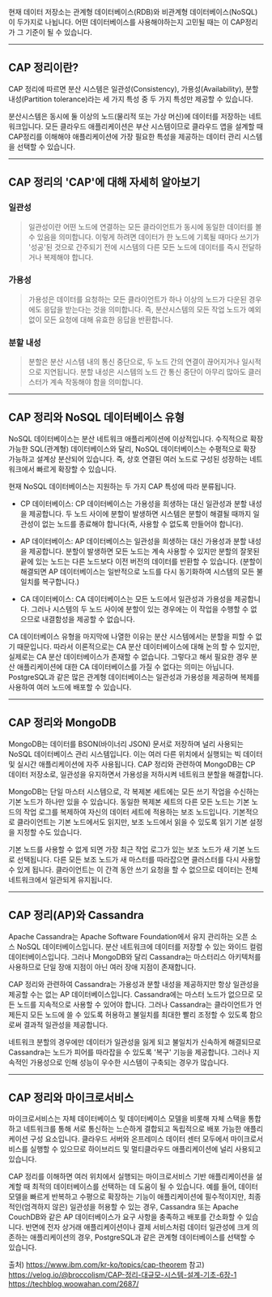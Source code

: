 <p>현재 데이터 저장소는 관계형 데이터베이스(RDB)와 비관계형 데이터베이스(NoSQL) 이 두가지로 나뉩니다. 어떤 데이터베이스를 사용해야하는지 고민될 때는 이 CAP정리 가 그 기준이 될 수 있습니다. </p>
<hr />
<h2 id="cap-정리이란">CAP 정리이란?</h2>
<p>CAP 정리에 따르면 분산 시스템은 일관성(Consistency), 가용성(Availability), 분할 내성(Partition tolerance)라는 세 가지 특성 중 두 가지 특성만 제공할 수 있습니다. </p>
<p>분산시스템은 동시에 둘 이상의 노드(물리적 또는 가상 머신)에 데이터를 저장하는 네트워크입니다. 모든 클라우드 애플리케이션은 부산 시스템이므로 클라우드 앱을 설계할 때 CAP정리를 이해해야 애플리케이션에 가장 필요한 특성을 제공하는 데이터 관리 시스템을 선택할 수 있습니다. </p>
<hr />
<h2 id="cap-정리의-cap에-대해-자세히-알아보기">CAP 정리의 'CAP'에 대해 자세히 알아보기</h2>
<h3 id="일관성">일관성</h3>
<blockquote>
<p>일관성이란 어떤 노드에 연결하는 모든 클라이언트가 동시에 동일한 데이터를 볼 수 있음을 의미합니다. 이렇게 하려면 데이터가 한 노드에 기록될 때마다 쓰기가 '성공'된 것으로 간주되기 전에 시스템의 다른 모든 노드에 데이터를 즉시 전달하거나 복제해야 합니다. </p>
</blockquote>
<h3 id="가용성">가용성</h3>
<blockquote>
<p>가용성은 데이터를 요청하는 모든 클라이언트가 하나 이상의 노드가 다운된 경우에도 응답을 받는다는 것을 의미합니다. 즉, 분산시스템의 모든 작업 노드가 예외없이 모든 요청에 대해 유효한 응답을 반환합니다. </p>
</blockquote>
<h3 id="분할-내성">분할 내성</h3>
<blockquote>
<p>분할은 분산 시스템 내의 통신 중단으로, 두 노드 간의 연결이 끊어지거나 일시적으로 지연됩니다. 분할 내성은 시스템의 노드 간 통신 중단이 아무리 많아도 클러스터가 계속 작동해야 함을 의미합니다. </p>
</blockquote>
<hr />
<h2 id="cap-정리와-nosql-데이터베이스-유형">CAP 정리와 NoSQL 데이터베이스 유형</h2>
<p>NoSQL 데이터베이스는 분산 네트워크 애플리케이션에 이상적입니다. 수직적으로 확장 가능한 SQL(관계형) 데이터베이스와 달리, NoSQL 데이터베이스는 수평적으로 확장 가능하고 설계상 분산되어 있습니다. 즉, 상호 연결된 여러 노드로 구성된 성장하는 네트워크에서 빠르게 확장할 수 있습니다. </p>
<p>현재 NoSQL 데이터베이스는 지원하는 두 가지 CAP 특성에 따라 분류됩니다.</p>
<ul>
<li><p>CP 데이터베이스: CP 데이터베이스는 가용성을 희생하는 대신 일관성과 분할 내성을 제공합니다. 두 노드 사이에 분할이 발생하면 시스템은 분할이 해결될 때까지 일관성이 없는 노드를 종료해야 합니다(즉, 사용할 수 없도록 만들어야 합니다).</p>
</li>
<li><p>AP 데이터베이스: AP 데이터베이스는 일관성을 희생하는 대신 가용성과 분할 내성을 제공합니다. 분할이 발생하면 모든 노드는 계속 사용할 수 있지만 분할의 잘못된 끝에 있는 노드는 다른 노드보다 이전 버전의 데이터를 반환할 수 있습니다. (분할이 해결되면 AP 데이터베이스는 일반적으로 노드를 다시 동기화하여 시스템의 모든 불일치를 복구합니다.)</p>
</li>
<li><p>CA 데이터베이스: CA 데이터베이스는 모든 노드에서 일관성과 가용성을 제공합니다. 그러나 시스템의 두 노드 사이에 분할이 있는 경우에는 이 작업을 수행할 수 없으므로 내결함성을 제공할 수 없습니다.</p>
</li>
</ul>
<p>CA 데이터베이스 유형을 마지막에 나열한 이유는 분산 시스템에서는 분할을 피할 수 없기 때문입니다. 따라서 이론적으로는 CA 분산 데이터베이스에 대해 논의 할 수 있지만, 실제로는 CA 분산 데이터베이스가 존재할 수 없습니다. 그렇다고 해서 필요한 경우 분산 애플리케이션에 대한 CA 데이터베이스를 가질 수 없다는 의미는 아닙니다. PostgreSQL과 같은 많은 관계형 데이터베이스는 일관성과 가용성을 제공하며 복제를 사용하여 여러 노드에 배포할 수 있습니다.</p>
<hr />
<h2 id="cap-정리와-mongodb">CAP 정리와 MongoDB</h2>
<p>MongoDB는 데이터를 BSON(바이너리 JSON) 문서로 저장하며 널리 사용되는 NoSQL 데이터베이스 관리 시스템입니다. 이는 여러 다른 위치에서 실행되는 빅 데이터 및 실시간 애플리케이션에 자주 사용됩니다. CAP 정리와 관련하여 MongoDB는 CP 데이터 저장소로, 일관성을 유지하면서 가용성을 저하시켜 네트워크 분할을 해결합니다.</p>
<p>MongoDB는 단일 마스터 시스템으로, 각 복제본 세트에는 모든 쓰기 작업을 수신하는 기본 노드가 하나만 있을 수 있습니다. 동일한 복제본 세트의 다른 모든 노드는 기본 노드의 작업 로그를 복제하여 자신의 데이터 세트에 적용하는 보조 노드입니다. 기본적으로 클라이언트는 기본 노드에서도 읽지만, 보조 노드에서 읽을 수 있도록 읽기 기본 설정을 지정할 수도 있습니다.</p>
<p>기본 노드를 사용할 수 없게 되면 가장 최근 작업 로그가 있는 보조 노드가 새 기본 노드로 선택됩니다. 다른 모든 보조 노드가 새 마스터를 따라잡으면 클러스터를 다시 사용할 수 있게 됩니다. 클라이언트는 이 간격 동안 쓰기 요청을 할 수 없으므로 데이터는 전체 네트워크에서 일관되게 유지됩니다.</p>
<hr />
<h2 id="cap-정리ap와-cassandra">CAP 정리(AP)와 Cassandra</h2>
<p>Apache Cassandra는 Apache Software Foundation에서 유지 관리하는 오픈 소스 NoSQL 데이터베이스입니다. 분산 네트워크에 데이터를 저장할 수 있는 와이드 컬럼 데이터베이스입니다. 그러나 MongoDB와 달리 Cassandra는 마스터리스 아키텍처를 사용하므로 단일 장애 지점이 아닌 여러 장애 지점이 존재합니다.</p>
<p>CAP 정리와 관련하여 Cassandra는 가용성과 분할 내성을 제공하지만 항상 일관성을 제공할 수는 없는 AP 데이터베이스입니다. Cassandra에는 마스터 노드가 없으므로 모든 노드를 지속적으로 사용할 수 있어야 합니다. 그러나 Cassandra는 클라이언트가 언제든지 모든 노드에 쓸 수 있도록 허용하고 불일치를 최대한 빨리 조정할 수 있도록 함으로써 결과적 일관성을 제공합니다.</p>
<p>네트워크 분할의 경우에만 데이터가 일관성을 잃게 되고 불일치가 신속하게 해결되므로 Cassandra는 노드가 피어를 따라잡을 수 있도록 '복구' 기능을 제공합니다. 그러나 지속적인 가용성으로 인해 성능이 우수한 시스템이 구축되는 경우가 많습니다.</p>
<hr />
<h2 id="cap-정리와-마이크로서비스">CAP 정리와 마이크로서비스</h2>
<p>마이크로서비스는 자체 데이터베이스 및 데이터베이스 모델을 비롯해 자체 스택을 통합하고 네트워크를 통해 서로 통신하는 느슨하게 결합되고 독립적으로 배포 가능한 애플리케이션 구성 요소입니다. 클라우드 서버와 온프레미스 데이터 센터 모두에서 마이크로서비스를 실행할 수 있으므로 하이브리드 및 멀티클라우드 애플리케이션에 널리 사용되고 있습니다.</p>
<p>CAP 정리를 이해하면 여러 위치에서 실행되는 마이크로서비스 기반 애플리케이션을 설계할 때 최적의 데이터베이스를 선택하는 데 도움이 될 수 있습니다. 예를 들어, 데이터 모델을 빠르게 반복하고 수평으로 확장하는 기능이 애플리케이션에 필수적이지만, 최종적인(엄격하지 않은) 일관성을 허용할 수 있는 경우, Cassandra 또는 Apache CouchDB와 같은 AP 데이터베이스가 요구 사항을 충족하고 배포를 간소화할 수 있습니다. 반면에 전자 상거래 애플리케이션이나 결제 서비스처럼 데이터 일관성에 크게 의존하는 애플리케이션의 경우, PostgreSQL과 같은 관계형 데이터베이스를 선택할 수 있습니다.</p>
<p>출처)
<a href="https://www.ibm.com/kr-ko/topics/cap-theorem">https://www.ibm.com/kr-ko/topics/cap-theorem</a>
참고) 
<a href="https://velog.io/@broccolism/CAP-%EC%A0%95%EB%A6%AC-%EB%8C%80%EA%B7%9C%EB%AA%A8-%EC%8B%9C%EC%8A%A4%ED%85%9C-%EC%84%A4%EA%B3%84-%EA%B8%B0%EC%B4%88-6%EC%9E%A5-1">https://velog.io/@broccolism/CAP-정리-대규모-시스템-설계-기초-6장-1</a>
<a href="https://techblog.woowahan.com/2687/">https://techblog.woowahan.com/2687/</a></p>